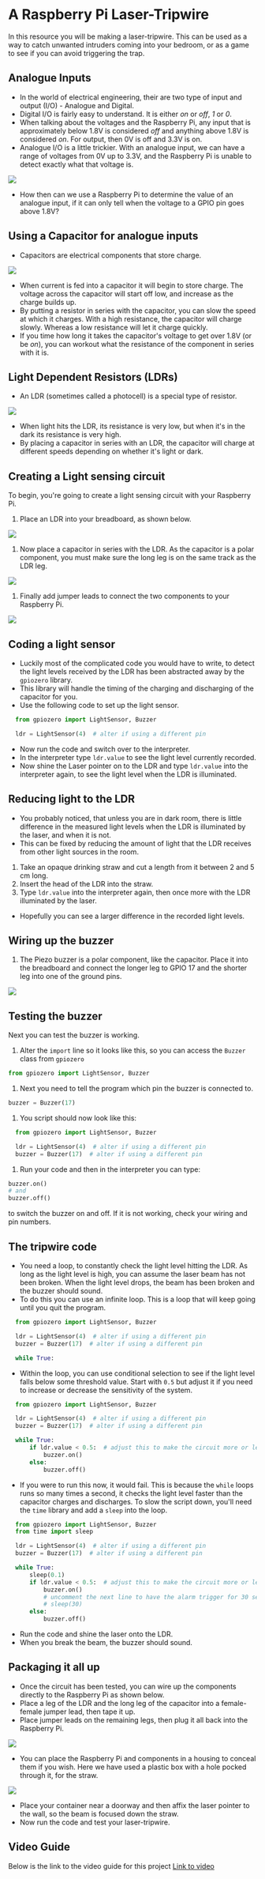 # A Raspberry Pi Laser-Tripwire

In this resource you will be making a laser-tripwire. This can be used as a way to catch unwanted intruders coming into your bedroom, or as a game to see if you can avoid triggering the trap.

Analogue Inputs
---------------

-   In the world of electrical engineering, their are two type of input
    and output (I/O) - Analogue and Digital.
-   Digital I/O is fairly easy to understand. It is either *on* or
    *off*, *1* or *0*.
-   When talking about the voltages and the Raspberry Pi, any input that
    is approximately below 1.8V is considered *off* and anything above
    1.8V is considered *on*. For output, then 0V is off and 3.3V is on.
-   Analogue I/O is a little trickier. With an analogue input, we can
    have a range of voltages from 0V up to 3.3V, and the Raspberry Pi is
    unable to detect exactly what that voltage is.

![](http://newsimg.bbc.co.uk/media/images/42321000/gif/_42321660_dig_ani_416.gif)
-   How then can we use a Raspberry Pi to determine the value of an
    analogue input, if it can only tell when the voltage to a GPIO pin
    goes above 1.8V?

Using a Capacitor for analogue inputs
-------------------------------------

-   Capacitors are electrical components that store charge.

![](http://ecee.colorado.edu/~mathys/ecen1400/labs/CapacitorsInKit.jpg)

-   When current is fed into a capacitor it will begin to store charge.
    The voltage across the capacitor will start off low, and increase as
    the charge builds up.
-   By putting a resistor in series with the capacitor, you can slow the
    speed at which it charges. With a high resistance, the capacitor
    will charge slowly. Whereas a low resistance will let it charge
    quickly.
-   If you time how long it takes the capacitor's voltage to get over
    1.8V (or be *on*), you can workout what the resistance of the
    component in series with it is.

Light Dependent Resistors (LDRs)
--------------------------------

-   An LDR (sometimes called a photocell) is a special type of resistor.

![](https://upload.wikimedia.org/wikipedia/commons/thumb/b/bb/LDR_1480405_6_7_HDR_Enhancer_1.jpg/480px-LDR_1480405_6_7_HDR_Enhancer_1.jpg)
-   When light hits the LDR, its resistance is very low, but when it's
    in the dark its resistance is very high.
-   By placing a capacitor in series with an LDR, the capacitor will
    charge at different speeds depending on whether it's light or dark.

Creating a Light sensing circuit
--------------------------------

To begin, you're going to create a light sensing circuit with your
Raspberry Pi.
1.  Place an LDR into your breadboard, as shown below.

![](file:images/LDR_only.png)
1.  Now place a capacitor in series with the LDR. As the capacitor is a
    polar component, you must make sure the long leg is on the same
    track as the LDR leg.

![](file:images/LDR_and_cap.png)
1.  Finally add jumper leads to connect the two components to your
    Raspberry Pi.

![](file:images/LDR_and_cap_wired.png)

Coding a light sensor
---------------------

-   Luckily most of the complicated code you would have to write, to
    detect the light levels received by the LDR has been abstracted away
    by the `gpiozero` library.
-   This library will handle the timing of the charging and discharging
    of the capacitor for you.
-   Use the following code to set up the light sensor.

```python
  from gpiozero import LightSensor, Buzzer

  ldr = LightSensor(4)  # alter if using a different pin
```

-   Now run the code and switch over to the interpreter.
-   In the interpreter type `ldr.value` to see the light level currently
    recorded.
-   Now shine the Laser pointer on to the LDR and type `ldr.value` into
    the interpreter again, to see the light level when the LDR is
    illuminated.

Reducing light to the LDR
-------------------------

-   You probably noticed, that unless you are in dark room, there is
    little difference in the measured light levels when the LDR is
    illuminated by the laser, and when it is not.
-   This can be fixed by reducing the amount of light that the LDR
    receives from other light sources in the room.

1.  Take an opaque drinking straw and cut a length from it between 2 and
    5 cm long.
2.  Insert the head of the LDR into the straw.
3.  Type `ldr.value` into the interpreter again, then once more with the
    LDR illuminated by the laser.

-   Hopefully you can see a larger difference in the recorded light
    levels.

Wiring up the buzzer
--------------------

1.  The Piezo buzzer is a polar component, like the capacitor. Place it
    into the breadboard and connect the longer leg to GPIO 17 and the
    shorter leg into one of the ground pins.

![](file:images/LDR_with_buzzer.png)

Testing the buzzer
------------------

Next you can test the buzzer is working.
1.  Alter the `import` line so it looks like this, so you can access the
    `Buzzer` class from `gpiozero`

```python
from gpiozero import LightSensor, Buzzer
```

1.  Next you need to tell the program which pin the buzzer is connected
    to.

```python
buzzer = Buzzer(17)
```

1.  You script should now look like this:

```python
  from gpiozero import LightSensor, Buzzer

  ldr = LightSensor(4)  # alter if using a different pin
  buzzer = Buzzer(17)  # alter if using a different pin

```

1.  Run your code and then in the interpreter you can type:

```python
buzzer.on()
# and
buzzer.off()
```

to switch the buzzer on and off. If it is not working, check your wiring
and pin numbers.

The tripwire code
-----------------

-   You need a loop, to constantly check the light level hitting the
    LDR. As long as the light level is high, you can assume the laser
    beam has not been broken. When the light level drops, the beam has
    been broken and the buzzer should sound.
-   To do this you can use an infinite loop. This is a loop that will
    keep going until you quit the program.

```python
  from gpiozero import LightSensor, Buzzer

  ldr = LightSensor(4)  # alter if using a different pin
  buzzer = Buzzer(17)  # alter if using a different pin

  while True:
```

-   Within the loop, you can use conditional selection to see if the
    light level falls below some threshold value. Start with `0.5` but
    adjust it if you need to increase or decrease the sensitivity of the
    system.

```python
  from gpiozero import LightSensor, Buzzer

  ldr = LightSensor(4)  # alter if using a different pin
  buzzer = Buzzer(17)  # alter if using a different pin

  while True:
      if ldr.value < 0.5:  # adjust this to make the circuit more or less sensitive
          buzzer.on()
      else:
          buzzer.off()
```

-   If you were to run this now, it would fail. This is because the
    `while` loops runs so many times a second, it checks the light level
    faster than the capacitor charges and discharges. To slow the script
    down, you'll need the `time` library and add a `sleep` into the
    loop.

```python
  from gpiozero import LightSensor, Buzzer
  from time import sleep

  ldr = LightSensor(4)  # alter if using a different pin
  buzzer = Buzzer(17)  # alter if using a different pin

  while True:
      sleep(0.1)
      if ldr.value < 0.5:  # adjust this to make the circuit more or less sensitive
          buzzer.on()
          # uncomment the next line to have the alarm trigger for 30 seconds.
          # sleep(30) 
      else:
          buzzer.off()
```

-   Run the code and shine the laser onto the LDR.
-   When you break the beam, the buzzer should sound.

Packaging it all up
-------------------

-   Once the circuit has been tested, you can wire up the components
    directly to the Raspberry Pi as shown below.
-   Place a leg of the LDR and the long leg of the capacitor into a
    female-female jumper lead, then tape it up.
-   Place jumper leads on the remaining legs, then plug it all back into
    the Raspberry Pi.

![](file:images/IMG_20160204_100554386.jpg)
-   You can place the Raspberry Pi and components in a housing to
    conceal them if you wish. Here we have used a plastic box with a
    hole pocked through it, for the straw.

![](file:images/IMG_20160204_101200441.jpg)
-   Place your container near a doorway and then affix the laser pointer
    to the wall, so the beam is focused down the straw.
-   Now run the code and test your laser-tripwire.

Video Guide
-----------

Below is the link to the video guide for this project [Link to
video](https://youtu.be/4oJiXlPs46o)
